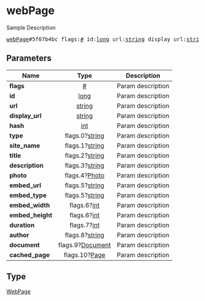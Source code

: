 # webPage

Sample Description

<pre>
<a href="../constructor/webPage.md">webPage</a>#5f07b4bc flags:<a href="../type/#.md">#</a> id:<a href="../type/long.md">long</a> url:<a href="../type/string.md">string</a> display_url:<a href="../type/string.md">string</a> hash:<a href="../type/int.md">int</a> type:flags.0?<a href="../type/string.md">string</a> site_name:flags.1?<a href="../type/string.md">string</a> title:flags.2?<a href="../type/string.md">string</a> description:flags.3?<a href="../type/string.md">string</a> photo:flags.4?<a href="../type/Photo.md">Photo</a> embed_url:flags.5?<a href="../type/string.md">string</a> embed_type:flags.5?<a href="../type/string.md">string</a> embed_width:flags.6?<a href="../type/int.md">int</a> embed_height:flags.6?<a href="../type/int.md">int</a> duration:flags.7?<a href="../type/int.md">int</a> author:flags.8?<a href="../type/string.md">string</a> document:flags.9?<a href="../type/Document.md">Document</a> cached_page:flags.10?<a href="../type/Page.md">Page</a> = <a href="../type/WebPage.md">WebPage</a>;</pre>
## Parameters

| Name | Type | Description |
|------|:----:|-------------|
| **flags** | <a href="../type/#.md">#</a> | Param description |
| **id** | <a href="../type/long.md">long</a> | Param description |
| **url** | <a href="../type/string.md">string</a> | Param description |
| **display_url** | <a href="../type/string.md">string</a> | Param description |
| **hash** | <a href="../type/int.md">int</a> | Param description |
| **type** | flags.0?<a href="../type/string.md">string</a> | Param description |
| **site_name** | flags.1?<a href="../type/string.md">string</a> | Param description |
| **title** | flags.2?<a href="../type/string.md">string</a> | Param description |
| **description** | flags.3?<a href="../type/string.md">string</a> | Param description |
| **photo** | flags.4?<a href="../type/Photo.md">Photo</a> | Param description |
| **embed_url** | flags.5?<a href="../type/string.md">string</a> | Param description |
| **embed_type** | flags.5?<a href="../type/string.md">string</a> | Param description |
| **embed_width** | flags.6?<a href="../type/int.md">int</a> | Param description |
| **embed_height** | flags.6?<a href="../type/int.md">int</a> | Param description |
| **duration** | flags.7?<a href="../type/int.md">int</a> | Param description |
| **author** | flags.8?<a href="../type/string.md">string</a> | Param description |
| **document** | flags.9?<a href="../type/Document.md">Document</a> | Param description |
| **cached_page** | flags.10?<a href="../type/Page.md">Page</a> | Param description |

## Type

<a href="../type/WebPage.md">WebPage</a>
